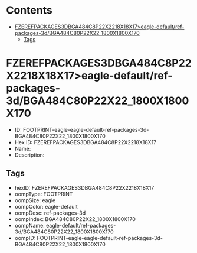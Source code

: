 



Contents
========

* [FZEREFPACKAGES3DBGA484C8P22X2218X18X17>eagle-default/ref-packages-3d/BGA484C80P22X22_1800X1800X170](#fzerefpackages3dbga484c8p22x2218x18x17eagle-defaultref-packages-3dbga484c80p22x22_1800x1800x170)
	* [Tags](#tags)

# FZEREFPACKAGES3DBGA484C8P22X2218X18X17>eagle-default/ref-packages-3d/BGA484C80P22X22_1800X1800X170

- ID: FOOTPRINT-eagle-eagle-default-ref-packages-3d-BGA484C80P22X22_1800X1800X170
- Hex ID: FZEREFPACKAGES3DBGA484C8P22X2218X18X17
- Name: 
- Description: 

## Tags

- hexID: FZEREFPACKAGES3DBGA484C8P22X2218X18X17
- oompType: FOOTPRINT
- oompSize: eagle
- oompColor: eagle-default
- oompDesc: ref-packages-3d
- oompIndex: BGA484C80P22X22_1800X1800X170
- oompName: eagle-default/ref-packages-3d/BGA484C80P22X22_1800X1800X170
- oompID: FOOTPRINT-eagle-eagle-default-ref-packages-3d-BGA484C80P22X22_1800X1800X170
